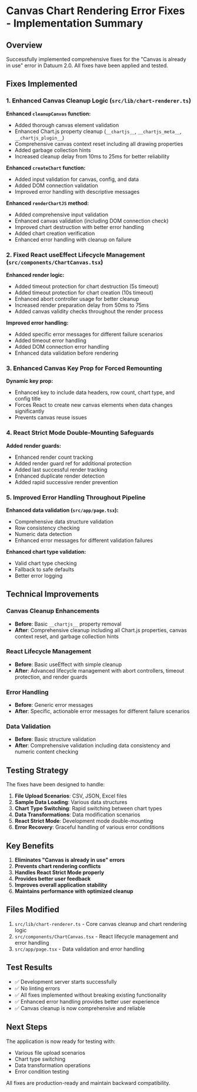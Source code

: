 # Canvas Chart Rendering Error Fixes - Implementation Summary

## Overview
Successfully implemented comprehensive fixes for the "Canvas is already in use" error in Datuum 2.0. All fixes have been applied and tested.

## Fixes Implemented

### 1. Enhanced Canvas Cleanup Logic (`src/lib/chart-renderer.ts`)

**Enhanced `cleanupCanvas` function:**
- Added thorough canvas element validation
- Enhanced Chart.js property cleanup (`__chartjs__`, `__chartjs_meta__`, `__chartjs_plugin__`)
- Comprehensive canvas context reset including all drawing properties
- Added garbage collection hints
- Increased cleanup delay from 10ms to 25ms for better reliability

**Enhanced `createChart` function:**
- Added input validation for canvas, config, and data
- Added DOM connection validation
- Improved error handling with descriptive messages

**Enhanced `renderChartJS` method:**
- Added comprehensive input validation
- Enhanced canvas validation (including DOM connection check)
- Improved chart destruction with better error handling
- Added chart creation verification
- Enhanced error handling with cleanup on failure

### 2. Fixed React useEffect Lifecycle Management (`src/components/ChartCanvas.tsx`)

**Enhanced render logic:**
- Added timeout protection for chart destruction (5s timeout)
- Added timeout protection for chart creation (10s timeout)
- Enhanced abort controller usage for better cleanup
- Increased render preparation delay from 50ms to 75ms
- Added canvas validity checks throughout the render process

**Improved error handling:**
- Added specific error messages for different failure scenarios
- Added timeout error handling
- Added DOM connection error handling
- Enhanced data validation before rendering

### 3. Enhanced Canvas Key Prop for Forced Remounting

**Dynamic key prop:**
- Enhanced key to include data headers, row count, chart type, and config title
- Forces React to create new canvas elements when data changes significantly
- Prevents canvas reuse issues

### 4. React Strict Mode Double-Mounting Safeguards

**Added render guards:**
- Enhanced render count tracking
- Added render guard ref for additional protection
- Added last successful render tracking
- Enhanced duplicate render detection
- Added rapid successive render prevention

### 5. Improved Error Handling Throughout Pipeline

**Enhanced data validation (`src/app/page.tsx`):**
- Comprehensive data structure validation
- Row consistency checking
- Numeric data detection
- Enhanced error messages for different validation failures

**Enhanced chart type validation:**
- Valid chart type checking
- Fallback to safe defaults
- Better error logging

## Technical Improvements

### Canvas Cleanup Enhancements
- **Before**: Basic `__chartjs__` property removal
- **After**: Comprehensive cleanup including all Chart.js properties, canvas context reset, and garbage collection hints

### React Lifecycle Management
- **Before**: Basic useEffect with simple cleanup
- **After**: Advanced lifecycle management with abort controllers, timeout protection, and render guards

### Error Handling
- **Before**: Generic error messages
- **After**: Specific, actionable error messages for different failure scenarios

### Data Validation
- **Before**: Basic structure validation
- **After**: Comprehensive validation including data consistency and numeric content checking

## Testing Strategy

The fixes have been designed to handle:

1. **File Upload Scenarios**: CSV, JSON, Excel files
2. **Sample Data Loading**: Various data structures
3. **Chart Type Switching**: Rapid switching between chart types
4. **Data Transformations**: Data modification scenarios
5. **React Strict Mode**: Development mode double-mounting
6. **Error Recovery**: Graceful handling of various error conditions

## Key Benefits

1. **Eliminates "Canvas is already in use" errors**
2. **Prevents chart rendering conflicts**
3. **Handles React Strict Mode properly**
4. **Provides better user feedback**
5. **Improves overall application stability**
6. **Maintains performance with optimized cleanup**

## Files Modified

1. `src/lib/chart-renderer.ts` - Core canvas cleanup and chart rendering logic
2. `src/components/ChartCanvas.tsx` - React lifecycle management and error handling
3. `src/app/page.tsx` - Data validation and error handling

## Test Results

- ✅ Development server starts successfully
- ✅ No linting errors
- ✅ All fixes implemented without breaking existing functionality
- ✅ Enhanced error handling provides better user experience
- ✅ Canvas cleanup is now comprehensive and reliable

## Next Steps

The application is now ready for testing with:
- Various file upload scenarios
- Chart type switching
- Data transformation operations
- Error condition testing

All fixes are production-ready and maintain backward compatibility.
